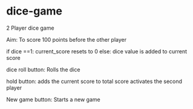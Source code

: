 # dice-game
2 Player dice game

Aim: To score 100 points before the other player

if dice ==1:
  current_score resets to 0
else:
  dice value is added to current score
  
dice roll button: 
  Rolls the dice

hold button:
  adds the current score to total score
  activates the second player
  
New game button:
  Starts a new game
